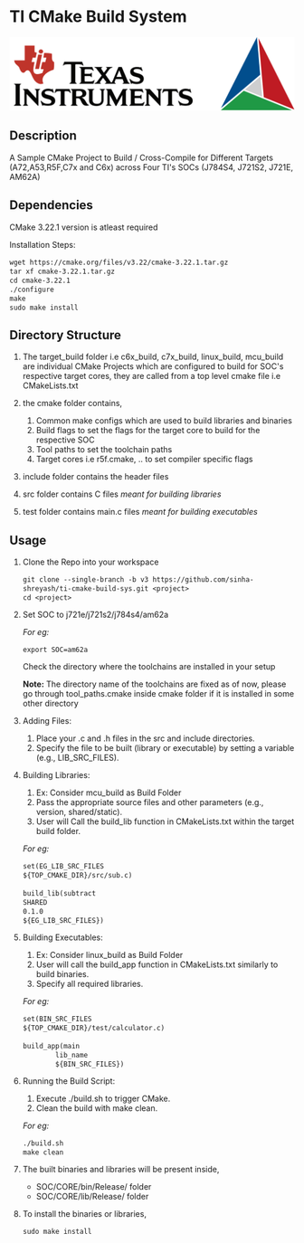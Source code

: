# TI CMake Build System

![](docs/ticmake.png)

## Description
A Sample CMake Project to Build / Cross-Compile for Different Targets (A72,A53,R5F,C7x and C6x) across Four TI's SOCs (J784S4, J721S2, J721E, AM62A)

## Dependencies
CMake 3.22.1 version is atleast required

Installation Steps:
```
wget https://cmake.org/files/v3.22/cmake-3.22.1.tar.gz
tar xf cmake-3.22.1.tar.gz
cd cmake-3.22.1
./configure
make
sudo make install
```
## Directory Structure
1. The target_build folder i.e c6x_build, c7x_build, linux_build, mcu_build are individual CMake Projects which are configured to build for SOC's respective target cores, they are called from a top level cmake file i.e CMakeLists.txt

2. the cmake folder contains,
    1. Common make configs which are used to build libraries and binaries
    2. Build flags to set the flags for the target core to build for the respective SOC
    3. Tool paths to set the toolchain paths
    4. Target cores i.e r5f.cmake, .. to set compiler specific flags

3. include folder contains the header files
4. src folder contains C files *meant for building libraries*
5. test folder contains main.c files *meant for building executables*

## Usage
1.  Clone the Repo into your workspace
    ```
    git clone --single-branch -b v3 https://github.com/sinha-shreyash/ti-cmake-build-sys.git <project>
    cd <project>
    ```
2.  Set SOC to j721e/j721s2/j784s4/am62a

    *For eg:*

    ```
    export SOC=am62a
    ```
    Check the directory where the toolchains are installed in your setup

    **Note:** The directory name of the toolchains are fixed as of now, please go through tool_paths.cmake inside cmake folder if it is installed in some other directory

3. Adding Files:
    1. Place your .c and .h files in the src and include directories.
    2. Specify the file to be built (library or executable) by setting a variable (e.g., LIB_SRC_FILES).

4. Building Libraries:
    1. Ex: Consider mcu_build as Build Folder
    2. Pass the appropriate source files and other parameters (e.g., version, shared/static).
    3. User will Call the build_lib function in CMakeLists.txt within the target build folder.

    *For eg:*

    ```
    set(EG_LIB_SRC_FILES
    ${TOP_CMAKE_DIR}/src/sub.c)

    build_lib(subtract
    SHARED
    0.1.0
    ${EG_LIB_SRC_FILES})
    ```

5. Building Executables:
    1. Ex: Consider linux_build as Build Folder
    2. User will call the build_app function in CMakeLists.txt similarly to build binaries.
    3. Specify all required libraries.

    *For eg:*
    ```
    set(BIN_SRC_FILES
    ${TOP_CMAKE_DIR}/test/calculator.c)

    build_app(main
            lib_name
            ${BIN_SRC_FILES})
    ```

6.  Running the Build Script:
    1. Execute ./build.sh to trigger CMake.
    2. Clean the build with make clean.

    *For eg:*

    ```
    ./build.sh
    make clean
    ```

7.  The built binaries and libraries will be present inside,
    - SOC/CORE/bin/Release/ folder
    - SOC/CORE/lib/Release/ folder

8.  To install the binaries or libraries,
    ```
    sudo make install
    ```
